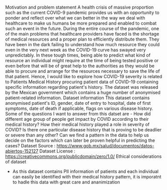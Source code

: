 Motivation and problem statement
A health crisis of massive proportion such as the current COVID-9 pandemic provides us with an opportunity to ponder and reflect over what we can better in the way we deal with healthcare to make us humans be more prepared and enabled to combat such an event in the future. During the entire course of the pandemic, one of the main problems that healthcare providers have faced is the shortage of medical resources and a proper plan to efficiently distribute them. They have been in the dark failing to understand how much resource they could even in the very next week as the COVID-19 curve has swayed very unpredictably. In these tough times, being able to predict what kind of resource an individual might require at the time of being tested positive or even before that will be of great help to the authorities as they would be able to procure and arrange for the resources necessary to save the life of that patient. Hence, I would like to explore how COVID-19 severity is related to Patients Medical History procuring patient data of COVID-19 containing specific information regarding patient's history. The dataset was released by the Mexican government which contains a huge number of anonymised patient-related information.
Dataset information
This dataset contains anonymised patient's ID, gender, date of entry to hospital, date of first symptoms, date of death if applicable, flags on various disease history. Some of the questions I want to answer from this datset are -
How did different age group of people get impact by COVID according to their medical history?
How their medical history played a role in severity of COVID?
Is there one particular disease history that is proving to be deadlier or severe than any other?
Can we find a pattern in the data to help us decide on the factors which can later be proven helpful in predicting the cases?
Dataset Source :
https://www.gob.mx/salud/documentos/datos-abiertos-152127
Dataset License :
https://creativecommons.org/publicdomain/zero/1.0/
Ethical considerations of dataset
- As this dataset contains PII information of patients and each individual can easily be identified with their medical history pattern, it is imporatnt to hadle this data with great care and ananimization
